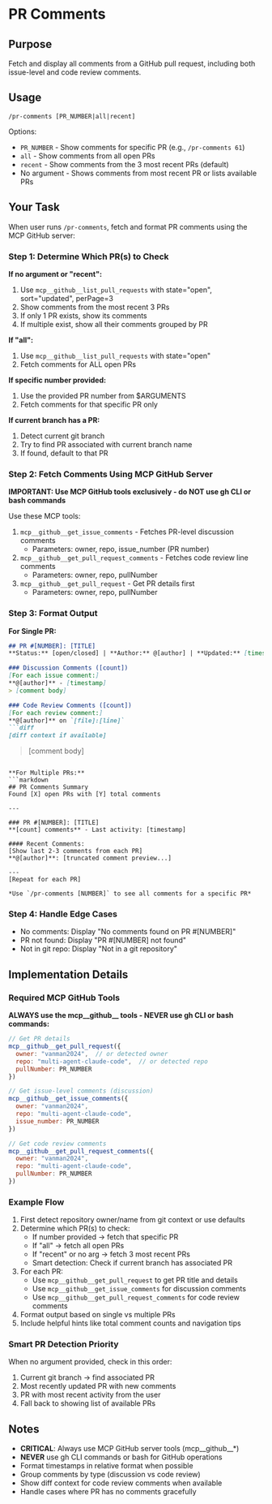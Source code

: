 # PR Comments

## Purpose
Fetch and display all comments from a GitHub pull request, including both issue-level and code review comments.

## Usage
```
/pr-comments [PR_NUMBER|all|recent]
```

Options:
- `PR_NUMBER` - Show comments for specific PR (e.g., `/pr-comments 61`)
- `all` - Show comments from all open PRs
- `recent` - Show comments from the 3 most recent PRs (default)
- No argument - Shows comments from most recent PR or lists available PRs

## Your Task

When user runs `/pr-comments`, fetch and format PR comments using the MCP GitHub server:

### Step 1: Determine Which PR(s) to Check

**If no argument or "recent":**
1. Use `mcp__github__list_pull_requests` with state="open", sort="updated", perPage=3
2. Show comments from the most recent 3 PRs
3. If only 1 PR exists, show its comments
4. If multiple exist, show all their comments grouped by PR

**If "all":**
1. Use `mcp__github__list_pull_requests` with state="open"
2. Fetch comments for ALL open PRs

**If specific number provided:**
1. Use the provided PR number from $ARGUMENTS
2. Fetch comments for that specific PR only

**If current branch has a PR:**
1. Detect current git branch
2. Try to find PR associated with current branch name
3. If found, default to that PR

### Step 2: Fetch Comments Using MCP GitHub Server
**IMPORTANT: Use MCP GitHub tools exclusively - do NOT use gh CLI or bash commands**

Use these MCP tools:
1. `mcp__github__get_issue_comments` - Fetches PR-level discussion comments
   - Parameters: owner, repo, issue_number (PR number)
2. `mcp__github__get_pull_request_comments` - Fetches code review line comments  
   - Parameters: owner, repo, pullNumber
3. `mcp__github__get_pull_request` - Get PR details first
   - Parameters: owner, repo, pullNumber

### Step 3: Format Output

**For Single PR:**
```markdown
## PR #[NUMBER]: [TITLE]
**Status:** [open/closed] | **Author:** @[author] | **Updated:** [timestamp]

### Discussion Comments ([count])
[For each issue comment:]
**@[author]** - [timestamp]
> [comment body]

### Code Review Comments ([count])
[For each review comment:]
**@[author]** on `[file]:[line]`
```diff
[diff context if available]
```
> [comment body]
```

**For Multiple PRs:**
```markdown
## PR Comments Summary
Found [X] open PRs with [Y] total comments

---

### PR #[NUMBER]: [TITLE]
**[count] comments** - Last activity: [timestamp]

#### Recent Comments:
[Show last 2-3 comments from each PR]
**@[author]**: [truncated comment preview...]

---
[Repeat for each PR]

*Use `/pr-comments [NUMBER]` to see all comments for a specific PR*
```

### Step 4: Handle Edge Cases
- No comments: Display "No comments found on PR #[NUMBER]"
- PR not found: Display "PR #[NUMBER] not found"
- Not in git repo: Display "Not in a git repository"

## Implementation Details

### Required MCP GitHub Tools
**ALWAYS use the mcp__github__ tools - NEVER use gh CLI or bash commands:**

```javascript
// Get PR details
mcp__github__get_pull_request({
  owner: "vanman2024",  // or detected owner
  repo: "multi-agent-claude-code",  // or detected repo
  pullNumber: PR_NUMBER
})

// Get issue-level comments (discussion)
mcp__github__get_issue_comments({
  owner: "vanman2024",
  repo: "multi-agent-claude-code", 
  issue_number: PR_NUMBER
})

// Get code review comments
mcp__github__get_pull_request_comments({
  owner: "vanman2024",
  repo: "multi-agent-claude-code",
  pullNumber: PR_NUMBER
})
```

### Example Flow
1. First detect repository owner/name from git context or use defaults
2. Determine which PR(s) to check:
   - If number provided → fetch that specific PR
   - If "all" → fetch all open PRs
   - If "recent" or no arg → fetch 3 most recent PRs
   - Smart detection: Check if current branch has associated PR
3. For each PR:
   - Use `mcp__github__get_pull_request` to get PR title and details
   - Use `mcp__github__get_issue_comments` for discussion comments
   - Use `mcp__github__get_pull_request_comments` for code review comments
4. Format output based on single vs multiple PRs
5. Include helpful hints like total comment counts and navigation tips

### Smart PR Detection Priority
When no argument provided, check in this order:
1. Current git branch → find associated PR
2. Most recently updated PR with new comments
3. PR with most recent activity from the user
4. Fall back to showing list of available PRs

## Notes
- **CRITICAL**: Always use MCP GitHub server tools (mcp__github__*) 
- **NEVER** use gh CLI commands or bash for GitHub operations
- Format timestamps in relative format when possible
- Group comments by type (discussion vs code review)
- Show diff context for code review comments when available
- Handle cases where PR has no comments gracefully